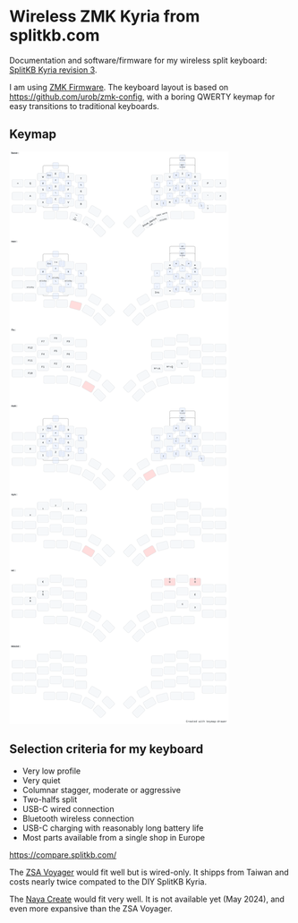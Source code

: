 # Wireless ZMK Kyria from splitkb.com

Documentation and software/firmware for my wireless split keyboard:
[SplitKB Kyria revision 3](https://splitkb.com/products/kyria-rev3).

I am using [ZMK Firmware](https://zmk.dev/). The keyboard layout is based on
https://github.com/urob/zmk-config, with a boring QWERTY keymap for easy
transitions to traditional keyboards.

## Keymap

![Kyria split keyboard keymap](keymap.svg)

## Selection criteria for my keyboard

* Very low profile
* Very quiet
* Columnar stagger, moderate or aggressive
* Two-halfs split
* USB-C wired connection
* Bluetooth wireless connection
* USB-C charging with reasonably long battery life
* Most parts available from a single shop in Europe

https://compare.splitkb.com/

The [ZSA Voyager](https://www.zsa.io/voyager) would fit well but is wired-only.
It shipps from Taiwan and costs nearly twice compated to the DIY SplitKB Kyria.

The [Naya Create](https://naya.tech/products/naya-create) would fit very well.
It is not available yet (May 2024), and even more expansive than the ZSA Voyager.
